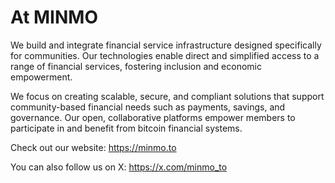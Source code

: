# At MINMO

We build and integrate financial service infrastructure designed specifically for communities. Our technologies enable direct and simplified access to a range of financial services, fostering inclusion and economic empowerment.

We focus on creating scalable, secure, and compliant solutions that support community-based financial needs such as payments, savings, and governance. Our open, collaborative platforms empower members to participate in and benefit from bitcoin financial systems.

Check out our website: https://minmo.to

You can also follow us on X: https://x.com/minmo_to
